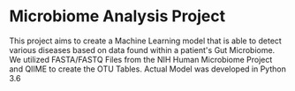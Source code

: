 # Microbiome Analysis Project
This project aims to create a Machine Learning model that is able to detect various diseases based on data found within a patient's Gut Microbiome. We utilized FASTA/FASTQ Files from the NIH Human Microbiome Project and QIIME to create the OTU Tables. Actual Model was developed in Python 3.6
